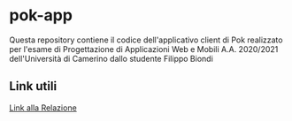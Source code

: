 # pok-app

Questa repository contiene il codice dell'applicativo client di Pok realizzato per l'esame di Progettazione di Applicazioni Web e Mobili A.A. 2020/2021 dell'Università di Camerino dallo studente Filippo Biondi

## Link utili

[Link alla Relazione](https://github.com/Shine-Dev/pok-overview/blob/main/pokoverview.pdf)
